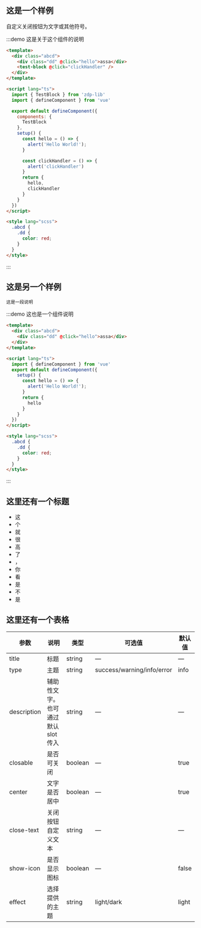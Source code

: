 
## 这是一个样例

自定义关闭按钮为文字或其他符号。

:::demo 这是关于这个组件的说明

```html
<template>
  <div class="abcd">
    <div class="dd" @click="hello">assa</div>
    <test-block @click="clickHandler" />
  </div>
</template>

<script lang="ts">
  import { TestBlock } from 'zdp-lib'
  import { defineComponent } from 'vue'

  export default defineComponent({
    components: {
      TestBlock
    },
    setup() {
      const hello = () => {
        alert('Hello World!');
      }

      const clickHandler = () => {
        alert('clickHandler')
      }
      return {
        hello,
        clickHandler
      }
    }
  })
</script>

<style lang="scss">
  .abcd {
    .dd {
      color: red;
    }
  }
</style>
```

:::

## 这是另一个样例

`这是一段说明`

:::demo 这也是一个组件说明

```html
<template>
  <div class="abcd">
    <div class="dd" @click="hello">assa</div>
  </div>
</template>

<script lang="ts">
  import { defineComponent } from 'vue'
  export default defineComponent({
    setup() {
      const hello = () => {
        alert('Hello World!');
      }
      return {
        hello
      }
    }
  })
</script>

<style lang="scss">
  .abcd {
    .dd {
      color: red;
    }
  }
</style>
```

:::

## 这里还有一个标题

* 这
* 个
* 就
* 很
* 高
* 了
* ，
* 你
* 看
* 是
* 不
* 是

## 这里还有一个表格

| 参数      | 说明          | 类型      | 可选值                           | 默认值  |
|---------- |-------------- |---------- |--------------------------------  |-------- |
| title     | 标题           | string | — | — |
| type | 主题 | string | success/warning/info/error | info |
| description | 辅助性文字。也可通过默认 slot 传入 | string | — | — |
| closable | 是否可关闭 | boolean | — | true |
| center | 文字是否居中 | boolean | — | true |
| close-text | 关闭按钮自定义文本 | string | — | — |
| show-icon | 是否显示图标 | boolean | — | false |
| effect | 选择提供的主题 | string | light/dark | light |
